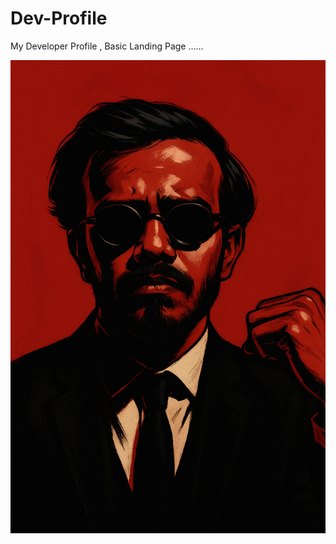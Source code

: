 # Dev-Profile
My Developer Profile , Basic Landing Page ......

![my_profile_pic](https://github.com/PranavTheHunter/Dev-Profile/blob/main/photos/ChatGPT%20Image%20Aug%2013%2C%202025%2C%2002_13_08%20AM.png)


